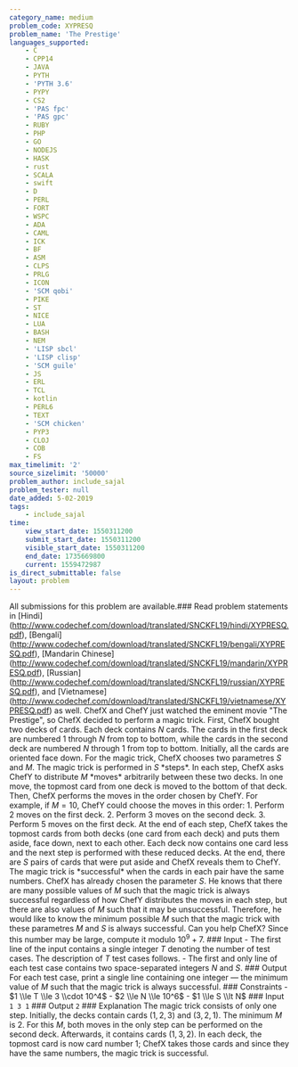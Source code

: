 ```yaml
---
category_name: medium
problem_code: XYPRESQ
problem_name: 'The Prestige'
languages_supported:
    - C
    - CPP14
    - JAVA
    - PYTH
    - 'PYTH 3.6'
    - PYPY
    - CS2
    - 'PAS fpc'
    - 'PAS gpc'
    - RUBY
    - PHP
    - GO
    - NODEJS
    - HASK
    - rust
    - SCALA
    - swift
    - D
    - PERL
    - FORT
    - WSPC
    - ADA
    - CAML
    - ICK
    - BF
    - ASM
    - CLPS
    - PRLG
    - ICON
    - 'SCM qobi'
    - PIKE
    - ST
    - NICE
    - LUA
    - BASH
    - NEM
    - 'LISP sbcl'
    - 'LISP clisp'
    - 'SCM guile'
    - JS
    - ERL
    - TCL
    - kotlin
    - PERL6
    - TEXT
    - 'SCM chicken'
    - PYP3
    - CLOJ
    - COB
    - FS
max_timelimit: '2'
source_sizelimit: '50000'
problem_author: include_sajal
problem_tester: null
date_added: 5-02-2019
tags:
    - include_sajal
time:
    view_start_date: 1550311200
    submit_start_date: 1550311200
    visible_start_date: 1550311200
    end_date: 1735669800
    current: 1559472987
is_direct_submittable: false
layout: problem
---
```

All submissions for this problem are available.\### Read problem statements in \[Hindi\](http://www.codechef.com/download/translated/SNCKFL19/hindi/XYPRESQ.pdf), \[Bengali\](http://www.codechef.com/download/translated/SNCKFL19/bengali/XYPRESQ.pdf), \[Mandarin Chinese\](http://www.codechef.com/download/translated/SNCKFL19/mandarin/XYPRESQ.pdf), \[Russian\](http://www.codechef.com/download/translated/SNCKFL19/russian/XYPRESQ.pdf), and \[Vietnamese\](http://www.codechef.com/download/translated/SNCKFL19/vietnamese/XYPRESQ.pdf) as well. ChefX and ChefY just watched the eminent movie "The Prestige", so ChefX decided to perform a magic trick. First, ChefX bought two decks of cards. Each deck contains $N$ cards. The cards in the first deck are numbered $1$ through $N$ from top to bottom, while the cards in the second deck are numbered $N$ through $1$ from top to bottom. Initially, all the cards are oriented face down. For the magic trick, ChefX chooses two parametres $S$ and $M$. The magic trick is performed in $S$ \*steps\*. In each step, ChefX asks ChefY to distribute $M$ \*moves\* arbitrarily between these two decks. In one move, the topmost card from one deck is moved to the bottom of that deck. Then, ChefX performs the moves in the order chosen by ChefY. For example, if $M = 10$, ChefY could choose the moves in this order: 1. Perform $2$ moves on the first deck. 2. Perform $3$ moves on the second deck. 3. Perform $5$ moves on the first deck. At the end of each step, ChefX takes the topmost cards from both decks (one card from each deck) and puts them aside, face down, next to each other. Each deck now contains one card less and the next step is performed with these reduced decks. At the end, there are $S$ pairs of cards that were put aside and ChefX reveals them to ChefY. The magic trick is \*successful\* when the cards in each pair have the same numbers. ChefX has already chosen the parameter $S$. He knows that there are many possible values of $M$ such that the magic trick is always successful regardless of how ChefY distributes the moves in each step, but there are also values of $M$ such that it may be unsuccessful. Therefore, he would like to know the minimum possible $M$ such that the magic trick with these parametres $M$ and $S$ is always successful. Can you help ChefX? Since this number may be large, compute it modulo $10^9 + 7$. ### Input - The first line of the input contains a single integer $T$ denoting the number of test cases. The description of $T$ test cases follows. - The first and only line of each test case contains two space-separated integers $N$ and $S$. ### Output For each test case, print a single line containing one integer — the minimum value of $M$ such that the magic trick is always successful. ### Constraints - $1 \\le T \\le 3 \\cdot 10^4$ - $2 \\le N \\le 10^6$ - $1 \\le S \\lt N$ ### Input ``` 1 3 1 ``` ### Output ``` 2 ``` ### Explanation The magic trick consists of only one step. Initially, the decks contain cards $(1,2,3)$ and $(3,2,1)$. The minimum $M$ is $2$. For this $M$, both moves in the only step can be performed on the second deck. Afterwards, it contains cards $(1,3,2)$. In each deck, the topmost card is now card number $1$; ChefX takes those cards and since they have the same numbers, the magic trick is successful.
